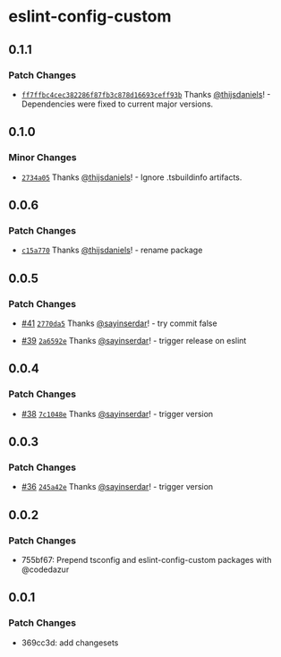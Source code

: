 # eslint-config-custom

## 0.1.1

### Patch Changes

- [`ff7ffbc4cec382286f87fb3c878d16693ceff93b`](https://github.com/codedazur/toolkit/commit/ff7ffbc4cec382286f87fb3c878d16693ceff93b) Thanks [@thijsdaniels](https://github.com/thijsdaniels)! - Dependencies were fixed to current major versions.

## 0.1.0

### Minor Changes

- [`2734a05`](https://github.com/codedazur/toolkit/commit/2734a05441adf6fb7825b88a43da7c255da9ccf9) Thanks [@thijsdaniels](https://github.com/thijsdaniels)! - Ignore .tsbuildinfo artifacts.

## 0.0.6

### Patch Changes

- [`c15a770`](https://github.com/codedazur/toolkit/commit/c15a770c36a84040a2b745e9f221459dcea29153) Thanks [@thijsdaniels](https://github.com/thijsdaniels)! - rename package

## 0.0.5

### Patch Changes

- [#41](https://github.com/codedazur/toolkit/pull/41) [`2770da5`](https://github.com/codedazur/toolkit/commit/2770da550057964da7ac8cc28d9a77f8d1d93dcc) Thanks [@sayinserdar](https://github.com/sayinserdar)! - try commit false

- [#39](https://github.com/codedazur/toolkit/pull/39) [`2a6592e`](https://github.com/codedazur/toolkit/commit/2a6592ee6b06831311aee8a813dcbbd4573982d6) Thanks [@sayinserdar](https://github.com/sayinserdar)! - trigger release on eslint

## 0.0.4

### Patch Changes

- [#38](https://github.com/codedazur/toolkit/pull/38) [`7c1048e`](https://github.com/codedazur/toolkit/commit/7c1048eff5d9fabbe5c1dead8df170b952f10c80) Thanks [@sayinserdar](https://github.com/sayinserdar)! - trigger version

## 0.0.3

### Patch Changes

- [#36](https://github.com/codedazur/toolkit/pull/36) [`245a42e`](https://github.com/codedazur/toolkit/commit/245a42e21222f26b9386349ca10359d17c6f4bf9) Thanks [@sayinserdar](https://github.com/sayinserdar)! - trigger version

## 0.0.2

### Patch Changes

- 755bf67: Prepend tsconfig and eslint-config-custom packages with @codedazur

## 0.0.1

### Patch Changes

- 369cc3d: add changesets
